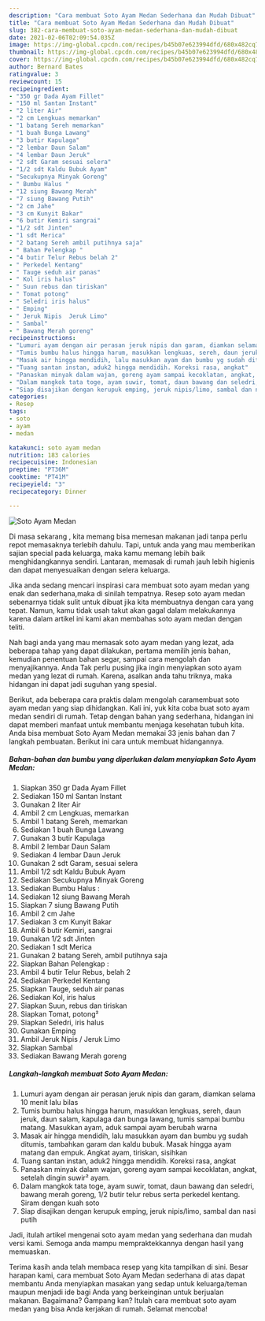 ```yaml
---
description: "Cara membuat Soto Ayam Medan Sederhana dan Mudah Dibuat"
title: "Cara membuat Soto Ayam Medan Sederhana dan Mudah Dibuat"
slug: 382-cara-membuat-soto-ayam-medan-sederhana-dan-mudah-dibuat
date: 2021-02-06T02:09:54.035Z
image: https://img-global.cpcdn.com/recipes/b45b07e623994dfd/680x482cq70/soto-ayam-medan-foto-resep-utama.jpg
thumbnail: https://img-global.cpcdn.com/recipes/b45b07e623994dfd/680x482cq70/soto-ayam-medan-foto-resep-utama.jpg
cover: https://img-global.cpcdn.com/recipes/b45b07e623994dfd/680x482cq70/soto-ayam-medan-foto-resep-utama.jpg
author: Bernard Bates
ratingvalue: 3
reviewcount: 15
recipeingredient:
- "350 gr Dada Ayam Fillet"
- "150 ml Santan Instant"
- "2 liter Air"
- "2 cm Lengkuas memarkan"
- "1 batang Sereh memarkan"
- "1 buah Bunga Lawang"
- "3 butir Kapulaga"
- "2 lembar Daun Salam"
- "4 lembar Daun Jeruk"
- "2 sdt Garam sesuai selera"
- "1/2 sdt Kaldu Bubuk Ayam"
- "Secukupnya Minyak Goreng"
- " Bumbu Halus "
- "12 siung Bawang Merah"
- "7 siung Bawang Putih"
- "2 cm Jahe"
- "3 cm Kunyit Bakar"
- "6 butir Kemiri sangrai"
- "1/2 sdt Jinten"
- "1 sdt Merica"
- "2 batang Sereh ambil putihnya saja"
- " Bahan Pelengkap "
- "4 butir Telur Rebus belah 2"
- " Perkedel Kentang"
- " Tauge seduh air panas"
- " Kol iris halus"
- " Suun rebus dan tiriskan"
- " Tomat potong"
- " Seledri iris halus"
- " Emping"
- " Jeruk Nipis  Jeruk Limo"
- " Sambal"
- " Bawang Merah goreng"
recipeinstructions:
- "Lumuri ayam dengan air perasan jeruk nipis dan garam, diamkan selama 10 menit lalu bilas"
- "Tumis bumbu halus hingga harum, masukkan lengkuas, sereh, daun jeruk, daun salam, kapulaga dan bunga lawang, tumis sampai bumbu matang. Masukkan ayam, aduk sampai ayam berubah warna"
- "Masak air hingga mendidih, lalu masukkan ayam dan bumbu yg sudah ditumis, tambahkan garam dan kaldu bubuk. Masak hingga ayam matang dan empuk. Angkat ayam, tiriskan, sisihkan"
- "Tuang santan instan, aduk2 hingga mendidih. Koreksi rasa, angkat"
- "Panaskan minyak dalam wajan, goreng ayam sampai kecoklatan, angkat, setelah dingin suwir² ayam."
- "Dalam mangkok tata toge, ayam suwir, tomat, daun bawang dan seledri, bawang merah goreng, 1/2 butir telur rebus serta perkedel kentang. Siram dengan kuah soto"
- "Siap disajikan dengan kerupuk emping, jeruk nipis/limo, sambal dan nasi putih"
categories:
- Resep
tags:
- soto
- ayam
- medan

katakunci: soto ayam medan 
nutrition: 183 calories
recipecuisine: Indonesian
preptime: "PT36M"
cooktime: "PT41M"
recipeyield: "3"
recipecategory: Dinner

---
```



![Soto Ayam Medan](https://img-global.cpcdn.com/recipes/b45b07e623994dfd/680x482cq70/soto-ayam-medan-foto-resep-utama.jpg)

Di masa  sekarang , kita memang bisa memesan makanan jadi tanpa perlu repot memasaknya terlebih dahulu. Tapi, untuk anda yang mau memberikan sajian special pada keluarga, maka kamu memang lebih baik menghidangkannya sendiri. Lantaran, memasak di rumah jauh lebih higienis dan dapat menyesuaikan dengan selera keluarga.

Jika anda sedang mencari inspirasi cara membuat soto ayam medan yang enak dan sederhana,maka di sinilah tempatnya. Resep soto ayam medan  sebenarnya tidak sulit untuk dibuat jika kita membuatnya dengan cara yang tepat. Namun, kamu tidak usah takut akan gagal dalam melakukannya 
karena dalam artikel ini kami akan membahas soto ayam medan dengan teliti.  



Nah bagi anda yang mau memasak soto ayam medan yang lezat, ada beberapa tahap yang dapat dilakukan, pertama memilih jenis bahan, kemudian penentuan bahan segar, sampai cara mengolah dan menyajikannya. Anda Tak perlu pusing jika ingin menyiapkan soto ayam medan yang lezat di rumah. Karena, asalkan anda  tahu triknya, maka hidangan ini dapat jadi suguhan yang spesial.

Berikut, ada beberapa cara praktis  dalam mengolah caramembuat soto ayam medan yang siap dihidangkan. Kali ini, yuk kita coba buat soto ayam medan sendiri di rumah. Tetap dengan bahan yang sederhana, hidangan ini dapat memberi manfaat untuk membantu menjaga kesehatan tubuh kita. Anda bisa membuat Soto Ayam Medan memakai 33 jenis bahan dan 7 langkah pembuatan. Berikut ini cara untuk membuat hidangannya.

<!--inarticleads1-->

##### Bahan-bahan dan bumbu yang diperlukan dalam menyiapkan Soto Ayam Medan:

1. Siapkan 350 gr Dada Ayam Fillet
1. Sediakan 150 ml Santan Instant
1. Gunakan 2 liter Air
1. Ambil 2 cm Lengkuas, memarkan
1. Ambil 1 batang Sereh, memarkan
1. Sediakan 1 buah Bunga Lawang
1. Gunakan 3 butir Kapulaga
1. Ambil 2 lembar Daun Salam
1. Sediakan 4 lembar Daun Jeruk
1. Gunakan 2 sdt Garam, sesuai selera
1. Ambil 1/2 sdt Kaldu Bubuk Ayam
1. Sediakan Secukupnya Minyak Goreng
1. Sediakan  Bumbu Halus :
1. Sediakan 12 siung Bawang Merah
1. Siapkan 7 siung Bawang Putih
1. Ambil 2 cm Jahe
1. Sediakan 3 cm Kunyit Bakar
1. Ambil 6 butir Kemiri, sangrai
1. Gunakan 1/2 sdt Jinten
1. Sediakan 1 sdt Merica
1. Gunakan 2 batang Sereh, ambil putihnya saja
1. Siapkan  Bahan Pelengkap :
1. Ambil 4 butir Telur Rebus, belah 2
1. Sediakan  Perkedel Kentang
1. Siapkan  Tauge, seduh air panas
1. Sediakan  Kol, iris halus
1. Siapkan  Suun, rebus dan tiriskan
1. Siapkan  Tomat, potong²
1. Siapkan  Seledri, iris halus
1. Gunakan  Emping
1. Ambil  Jeruk Nipis / Jeruk Limo
1. Siapkan  Sambal
1. Sediakan  Bawang Merah goreng




<!--inarticleads2-->

##### Langkah-langkah membuat Soto Ayam Medan:

1. Lumuri ayam dengan air perasan jeruk nipis dan garam, diamkan selama 10 menit lalu bilas
1. Tumis bumbu halus hingga harum, masukkan lengkuas, sereh, daun jeruk, daun salam, kapulaga dan bunga lawang, tumis sampai bumbu matang. Masukkan ayam, aduk sampai ayam berubah warna
1. Masak air hingga mendidih, lalu masukkan ayam dan bumbu yg sudah ditumis, tambahkan garam dan kaldu bubuk. Masak hingga ayam matang dan empuk. Angkat ayam, tiriskan, sisihkan
1. Tuang santan instan, aduk2 hingga mendidih. Koreksi rasa, angkat
1. Panaskan minyak dalam wajan, goreng ayam sampai kecoklatan, angkat, setelah dingin suwir² ayam.
1. Dalam mangkok tata toge, ayam suwir, tomat, daun bawang dan seledri, bawang merah goreng, 1/2 butir telur rebus serta perkedel kentang. Siram dengan kuah soto
1. Siap disajikan dengan kerupuk emping, jeruk nipis/limo, sambal dan nasi putih




Jadi, itulah artikel mengenai  soto ayam medan  yang sederhana dan mudah versi kami. Semoga anda mampu mempraktekkannya dengan hasil yang memuaskan. 

Terima kasih anda telah membaca resep yang kita tampilkan di sini. Besar harapan kami, cara membuat  Soto Ayam Medan sederhana di atas dapat membantu Anda menyiapkan masakan yang sedap untuk keluarga/teman maupun menjadi ide bagi Anda yang berkeinginan untuk berjualan makanan. Bagaimana? Gampang kan? Itulah cara membuat soto ayam medan yang bisa Anda kerjakan di rumah. Selamat mencoba!

